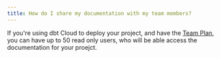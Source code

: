```yaml
---
title: How do I share my documentation with my team members?
---
```

If you're using dbt Cloud to deploy your project, and have the [Team Plan](https://www.getdbt.com/pricing/),
you can have up to 50 read only users, who will be able access the documentation
for your proejct.
